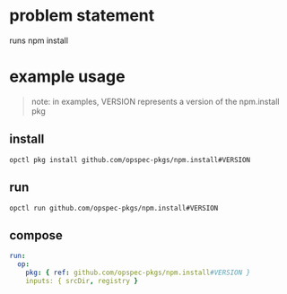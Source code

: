 # problem statement
runs npm install

# example usage

> note: in examples, VERSION represents a version of the npm.install pkg

## install

```shell
opctl pkg install github.com/opspec-pkgs/npm.install#VERSION
```

## run

```
opctl run github.com/opspec-pkgs/npm.install#VERSION
```

## compose

```yaml
run:
  op:
    pkg: { ref: github.com/opspec-pkgs/npm.install#VERSION }
    inputs: { srcDir, registry }
```
